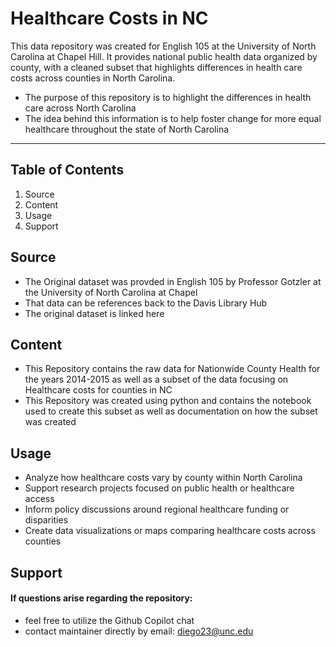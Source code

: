 # Healthcare Costs in NC
This data repository was created for English 105 at the University of North Carolina at Chapel Hill. It provides national public health data organized by county, with a cleaned subset that highlights differences in health care costs across counties in North Carolina. 
 * The purpose of this repository is to highlight the differences in health care across North Carolina
 * The idea behind this information is to help foster change for more equal healthcare throughout the state of North Carolina
  ---
  ## Table of Contents
  1. Source
  2. Content
  3. Usage
  4. Support
## Source
* The Original dataset was provded in English 105 by Professor Gotzler at the University of North Carolina at Chapel
* That data can be references back to the Davis Library Hub
* The original dataset is linked here
## Content
* This Repository contains the raw data for Nationwide County Health for the years 2014-2015 as well as a subset of the data focusing on Healthcare costs for counties in NC
* This Repository was created using python and contains the notebook used to create this subset as well as documentation on how the subset was created
## Usage
* Analyze how healthcare costs vary by county within North Carolina
* Support research projects focused on public health or healthcare access
* Inform policy discussions around regional healthcare funding or disparities
* Create data visualizations or maps comparing healthcare costs across counties
## Support
#### If questions arise regarding the repository:
* feel free to utilize the Github Copilot chat
*  contact maintainer directly by email: diego23@unc.edu

